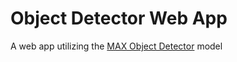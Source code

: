 # Object Detector Web App
A web app utilizing the [MAX Object Detector](https://github.com/IBM/MAX-Object-Detector) model
